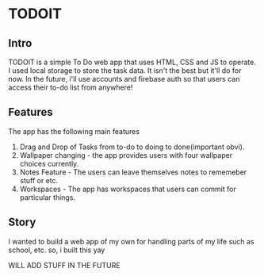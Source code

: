 # TODOIT

## Intro
TODOIT is a simple To Do web app that uses HTML, CSS and JS to operate. I used local storage to store the task data. It isn't the best but it'll do for now. In the future, i'll use accounts and firebase auth so that users can access their to-do list from anywhere!

## Features
The app has the following main features
1. Drag and Drop of Tasks from to-do to doing to done(important obvi).
2. Wallpaper changing - the app provides users with four wallpaper choices currently.
3. Notes Feature - The users can leave themselves notes to rememeber stuff or etc.
4. Workspaces - The app has workspaces that users can commit for particular things.

## Story
I wanted to build a web app of my own for handling parts of my life such as school, etc. so, i built this yay

WILL ADD STUFF IN THE FUTURE
